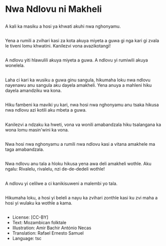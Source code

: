 # Nwa Ndlovu ni Makheli

##
A kali ka masiku a hosi
ya khwati akuhi nwa
nghonyamu.

##
Yena a rumili a zvihari
kasi za kota akuya
miyeta a guwa gi nga
kari gi zvala le tiveni
lomu khwatini. Kanilezvi
vona avazikotangi!

##
A ndlovu yiti hlawulili
akuya miyeta a guwa. A
ndlovu yi rumiwili akuya
wonelela.

##
Laha ci kari ka wusiku a
guwa ginu sangula,
hikumaha loku nwa
ndlovu nayenawu anu
sangula aku dayela
amakheli. Yena anuya a
mahleni hiku dayela
amandziku wa kona.

##
Hiku fambeni ka maviki
yu kari, nwa hosi nwa
nghonyamu anu tsaka
hikusa nwa ndlovu azi
kotili aku mbeta a
guwa.

##
Kanilezvi a ndzaku ka
hweti, vona va wonili
amabandzala hiku
tsalangana ka wona
lomu masin'wini ka
vona.

##
Nwa hosi nwa
nghonyamu a rumili
nwa ndlovu kasi a
vitana amakhele ma
taga amabandzala.

##
Nwa ndlovu anu tala a
hloku hikusa yena awa
deli amakheli wothle.
Aku ngalu: Rivalelu,
rivalelu, nzi de-de-dedeli wothle!

##
A ndlovu yi celilwe a ci
kanikisuweni a malembi
yo tala.

##
Hikumaha loku, a hosi
yi beleli a nayu ka
zvihari zonthle kasi ku
zvi maha a hosi yi
wulaku ka wothle a
kama.

##
* License: [CC-BY]
* Text: Mozambican folktale
* Illustration: Amir Bachir António Necas
* Translation: Rafael Ernesto Samuel
* Language: tsc
